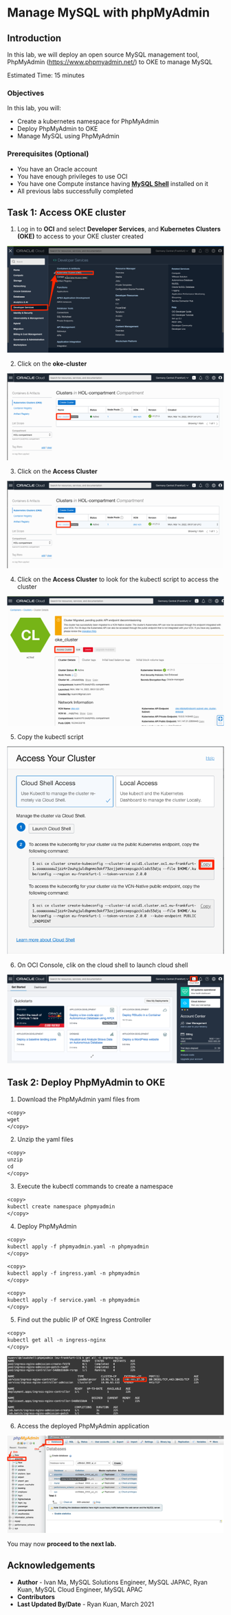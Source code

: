 # Manage MySQL with phpMyAdmin

## Introduction

In this lab, we will deploy an open source MySQL management tool, PhpMyAdmin (https://www.phpmyadmin.net/) to OKE to manage MySQL

Estimated Time: 15 minutes

### Objectives

In this lab, you will:

* Create a kubernetes namespace for PhpMyAdmin
* Deploy PhpMyAdmin to OKE
* Manage MySQL using PhpMyAdmin

### Prerequisites (Optional)

* You have an Oracle account
* You have enough privileges to use OCI
* You have one Compute instance having <a href="https://dev.mysql.com/doc/mysql-shell/8.0/en/mysql-shell-install.html" target="\_blank">**MySQL Shell**</a> installed on it
* All previous labs successfully completed

## Task 1: Access OKE cluster 

1. Log in to **OCI** and select **Developer Services**, and **Kubernetes Clusters (OKE)** to access to your OKE cluster created

![OKE](images/oke-cluster.png)

2. Click on the **oke-cluster**

![oke cluster](images/click-cluster.png)

3. Click on the **Access Cluster** 

![oke cluster detail](images/click-cluster.png)

4. Click on the **Access Cluster** to look for the kubectl script to access the cluster

![Access Cluster](images/access-cluster.png)

5. Copy the kubectl script

![kubectl script](images/copy-kubectl-script.png)

6. On OCI Console, clik on the cloud shell to launch cloud shell

![Cloud Shell](images/cloud-shell.png)

## Task 2: Deploy PhpMyAdmin to OKE

1. Download the PhpMyAdmin yaml files from

```
<copy>
wget 
</copy>
```

2. Unzip the yaml files

```
<copy>
unzip 
cd 
</copy>
```

3. Execute the kubectl commands to create a namespace

```
<copy>
kubectl create namespace phpmyadmin
</copy>
```

4. Deploy PhpMyAdmin 

```
<copy>
kubectl apply -f phpmyadmin.yaml -n phpmyadmin
</copy>
```
```
<copy>
kubectl apply -f ingress.yaml -n phpmyadmin
</copy>
```
```
<copy>
kubectl apply -f service.yaml -n phpmyadmin
</copy>
```

5. Find out the public IP of OKE Ingress Controller

```
<copy>
kubectl get all -n ingress-nginx
</copy>
```
![Ingress IP](images/ingress.png)

6. Access the deployed PhpMyAdmin application

![PhpMyAdmin](images/phpmyadmin.png)


You may now **proceed to the next lab.**

## Acknowledgements
* **Author** 
			 - Ivan Ma, MySQL Solutions Engineer, MySQL JAPAC, Ryan Kuan, MySQL Cloud Engineer, MySQL APAC
* **Contributors** 
* **Last Updated By/Date** - Ryan Kuan, March 2021